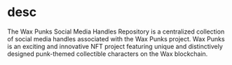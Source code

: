 # desc
The Wax Punks Social Media Handles Repository is a centralized collection of social media handles associated with the Wax Punks project. Wax Punks is an exciting and innovative NFT project featuring unique and distinctively designed punk-themed collectible characters on the Wax blockchain.
